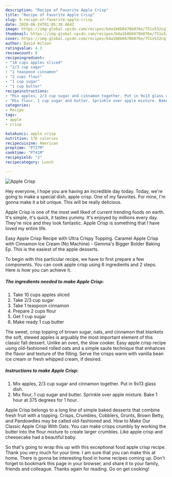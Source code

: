 ```yaml
---
description: "Recipe of Favorite Apple Crisp"
title: "Recipe of Favorite Apple Crisp"
slug: 9-recipe-of-favorite-apple-crisp
date: 2020-06-24T01:05:38.864Z
image: https://img-global.cpcdn.com/recipes/b4a1b8b0478b076e/751x532cq70/apple-crisp-recipe-main-photo.jpg
thumbnail: https://img-global.cpcdn.com/recipes/b4a1b8b0478b076e/751x532cq70/apple-crisp-recipe-main-photo.jpg
cover: https://img-global.cpcdn.com/recipes/b4a1b8b0478b076e/751x532cq70/apple-crisp-recipe-main-photo.jpg
author: David Wilson
ratingvalue: 4.3
reviewcount: 8
recipeingredient:
- "10 cups apples sliced"
- "2/3 cup sugar"
- "1 teaspoon cinnamon"
- "2 cups flour"
- "1 cup sugar"
- "1 cup butter"
recipeinstructions:
- "Mix apples, 2/3 cup sugar and cinnamon together. Put in 9x13 glass dish."
- "Mix flour, 1 cup sugar and butter. Sprinkle over apple mixture. Bake 1 hour at 375 degrees for 1 hour."
categories:
- Recipe
tags:
- apple
- crisp

katakunci: apple crisp 
nutrition: 176 calories
recipecuisine: American
preptime: "PT27M"
cooktime: "PT41M"
recipeyield: "2"
recipecategory: Lunch

---
```



![Apple Crisp](https://img-global.cpcdn.com/recipes/b4a1b8b0478b076e/751x532cq70/apple-crisp-recipe-main-photo.jpg)

Hey everyone, I hope you are having an incredible day today. Today, we're going to make a special dish, apple crisp. One of my favorites. For mine, I'm gonna make it a bit unique. This will be really delicious.

Apple Crisp is one of the most well liked of current trending foods on earth. It's simple, it's quick, it tastes yummy. It's enjoyed by millions every day. They're nice and they look fantastic. Apple Crisp is something that I have loved my entire life.

Easy Apple Crisp Recipe with Ultra Crispy Topping. Caramel Apple Crisp with Cinnamon Ice Cream (No Machine) - Gemma&#39;s Bigger Bolder Baking Ep. This is the easiest of the apple desserts.


To begin with this particular recipe, we have to first prepare a few components. You can cook apple crisp using 6 ingredients and 2 steps. Here is how you can achieve it.

##### The ingredients needed to make Apple Crisp:

1. Take 10 cups apples sliced
1. Take 2/3 cup sugar
1. Take 1 teaspoon cinnamon
1. Prepare 2 cups flour
1. Get 1 cup sugar
1. Make ready 1 cup butter


The sweet, crisp topping of brown sugar, oats, and cinnamon that blankets the soft, stewed apples is arguably the most important element of this classic fall dessert. Unlike an oven, the slow cooker. Easy apple crisp recipe using old-fashioned rolled oats and a simple saute technique that enhances the flavor and texture of the filling. Serve the crisps warm with vanilla bean ice cream or fresh whipped cream, if desired. 

##### Instructions to make Apple Crisp:

1. Mix apples, 2/3 cup sugar and cinnamon together. Put in 9x13 glass dish.
1. Mix flour, 1 cup sugar and butter. Sprinkle over apple mixture. Bake 1 hour at 375 degrees for 1 hour.


Apple Crisp belongs to a long line of simple baked desserts that combine fresh fruit with a topping. Crisps, Crumbles, Cobblers, Grunts, Brown Betty, and Pandowdies may be called old-fashioned and. How to Make Our Classic Apple Crisp With Oats. You can make crisps crumbly by working the butter into the flour mixture to create larger crumbles. Like apple crisp and cheesecake had a beautiful baby. 

So that's going to wrap this up with this exceptional food apple crisp recipe. Thank you very much for your time. I am sure that you can make this at home. There is gonna be interesting food in home recipes coming up. Don't forget to bookmark this page in your browser, and share it to your family, friends and colleague. Thanks again for reading. Go on get cooking!
